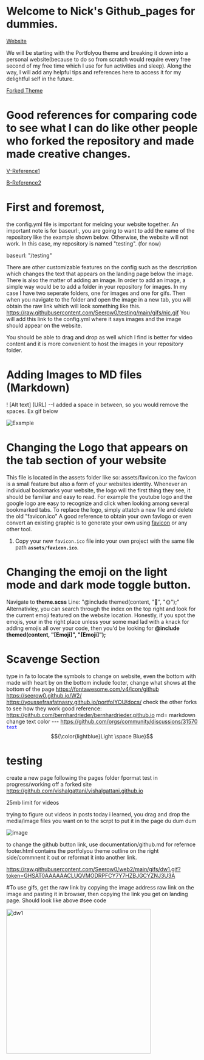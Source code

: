 # Welcome to Nick's Github_pages for dummies.

[Website](https://seerow0.github.io/testing/)

We will be starting with the Portfolyou theme and breaking it down into a personal website(because to do so from scratch would require every free second of my free time which I use for fun activities and sleep). Along the way, I will add any helpful tips and references here to access it for my delightful self in the future. 

[Forked Theme](https://youssefraafatnasry.github.io/portfolYOU/docs/)

# Good references for comparing code to see what I can do like other people who forked the repository and made made creative changes.
[V-Reference1](https://github.com/vishalgattani/vishalgattani.github.io)

[B-Reference2]( https://github.com/bernhardrieder/bernhardrieder.github.io)

# First and foremost, 
the config.yml file is important for melding your website together. An important note is for baseurl:, you are going to want to add the name of the repository like the example shown below. Otherwise, the website will not work. In this case, my repository is named "testing". (for now)

baseurl: "/testing" 

There are other customizable features on the config such as the description which changes the text that appears on the landing page below the image. There is also the matter of adding an image. In order to add an image, a simple way would be to add a folder in your repository for images. In my case I have two seperate folders, one for images and one for gifs. Then when you navigate to the folder and open the image in a new tab, you will obtain the raw link which will look something like this.  https://raw.githubusercontent.com/Seerow0/testing/main/gifs/nic.gif
You will add this link to the config.yml where it says images and the image should appear on the website.

You should be able to drag and drop as well which I find is better for video content and it is more convenient to host the images in your repository folder. 

# Adding Images to MD files (Markdown)
! [Alt text] (URL) --I added a space in between, so you would remove the spaces. Ex gif below

![Example](https://github.com/Seerow0/testing/blob/main/gifs/nic.gif)

# Changing the Logo that appears on the tab section of your website
This file is located in the assets folder like so: assets/favicon.ico
the favicon is a small feature but also a form of your websites identity. Whenever an individual bookmarks your website, the logo will the first thing they see, it should be familiar and easy to read. For example the youtube logo and the google logo are easy to recognize and click when looking among several bookmarked tabs. 
To replace the logo, simply attatch a new file and delete the old "favicon.ico" 
A good reference to obtain your own favlogo or even convert an existing graphic is to generate your own using [favicon](https://favicon.io/) or any other tool.
1. Copy your new `favicon.ico` file into your own project with the same file path **`assets/favicon.ico`**.

# Changing the emoji on the light mode and dark mode toggle button.

Navigate to **theme.scss** 
Line: "@include themed(content, "🌙", "🌞");"
Alternativley, you can search through the index on the top right and look for the current emoji featured on the website location. Honestly, if you spot the emojis, your in the right place unless your some mad lad with a knack for adding emojis all over your code, then you'd be looking for **@include themed(content, "[Emoji]", "[Emoji]");**


# Scavenge Section

type in fa to locate the symbols to change on website, even the bottom with made with heart by on the bottom
include footer, change what shows at the bottom of the page
https://fontawesome.com/v4/icon/github
https://seerow0.github.io/W2/ https://youssefraafatnasry.github.io/portfolYOU/docs/ 
check the other forks to see how they work good reference: https://github.com/bernhardrieder/bernhardrieder.github.io
md= markdown
change text color --- https://github.com/orgs/community/discussions/31570  <code style="color : blue">text</code>
$${\color{lightblue}Light \space Blue}$$
# testing
create a new page following the pages folder fpormat
test in progress/working off a forked site
https://github.com/vishalgattani/vishalgattani.github.io


25mb limit for videos 

trying to figure out videos in posts
today i learned, you drag and drop the media/image files you want on to the scrpt to put it in the page du dum dum


![image](https://github.com/Seerow0/web2/assets/92154813/1b9572da-10a3-4cbf-8e61-b2b7caca2a9e)

to change the github button link, use documentation/github.md for refernce footer.html contains the portfolyou theme outline on the right side/commnent it out or reformat it into another link.





https://raw.githubusercontent.com/Seerow0/web2/main/gifs/dw1.gif?token=GHSAT0AAAAAACLUQVMODRPFCY7Y7HZBJGCYZNJ3U3A


#To use gifs, get the raw link by copying the image address raw link on the image and pasting it in browser, then copying the link you get on landing page. Should look like above
#see code

<img width="380" alt="dw1" src="https://raw.githubusercontent.com/Seerow0/web2/main/gifs/dw1.gif?token=GHSAT0AAAAAACLUQVMODRPFCY7Y7HZBJGCYZNJ3U3A">
